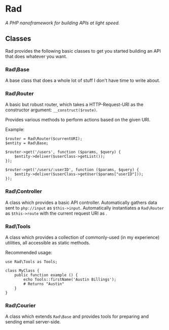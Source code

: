 # Rad

_A PHP nanoframework for building APIs at light speed._

## Classes

Rad provides the following basic classes to get you started building an API that does whatever you want.

### Rad\Base

A base class that does a whole lot of stuff I don't have time to write about.

### Rad\Router

A basic but robust router, which takes a HTTP-Request-URI as the constructor argument: `__construct($route)`.

Provides various methods to perform actions based on the given URI.

Example:

	$router = Rad\Router($currentURI);
	$entity = Rad\Base;

	$router->get('/users', function ($params, $query) {
		$entity->deliver($userClass->getList());
	});

	$router->get('/users/:userID', function ($params, $query) {
		$entity->deliver($userClass->getUser($params["userID"]));
	});

### Rad\Controller

A class which provides a basic API controller. Automatically gathers data sent to `php://input` as `$this->input`. Automatically instantiates a `Rad\Router` as `$this->route` with the current request URI as .

### Rad\Tools

A class which provides a collection of commonly-used (in my experience) utilities, all accessible as static methods.

Recommended usage:

	use Rad\Tools as Tools;

	class MyClass {
		public function example () {
			echo Tools::firstName('Austin Billings');
			# Returns "Austin"
		}
	}


### Rad\Courier

A class which extends `Rad\Base` and provides tools for preparing and sending email server-side.
